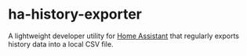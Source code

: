 # ha-history-exporter
A lightweight developer utility for [Home Assistant](https://www.home-assistant.io/) that regularly exports history data into a local CSV file.

